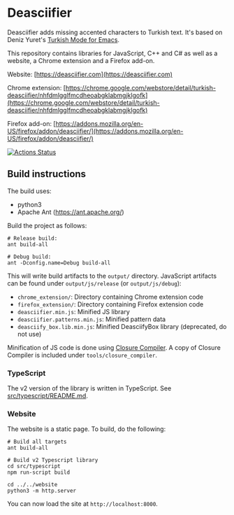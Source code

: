 # Deasciifier

Deasciifier adds missing accented characters to Turkish text. It's based on Deniz Yuret's [Turkish Mode for Emacs]([https://github.com/denizyuret/deasciify](https://github.com/denizyuret/deasciify)).

This repository contains libraries for JavaScript, C++ and C# as
well as a website, a Chrome extension and a Firefox add-on.

Website: [https://deasciifier.com](https://deasciifier.com)

Chrome extension: [https://chrome.google.com/webstore/detail/turkish-deasciifier/nhfdmlgglfmcdheoabgklabmgjklgofk](https://chrome.google.com/webstore/detail/turkish-deasciifier/nhfdmlgglfmcdheoabgklabmgjklgofk)

Firefox add-on: [https://addons.mozilla.org/en-US/firefox/addon/deasciifier/](https://addons.mozilla.org/en-US/firefox/addon/deasciifier/)

[![Actions Status](https://github.com/meacer/deasciifier/workflows/TypeScript%20Build/badge.svg)](https://github.com/meacer/deasciifier/actions)

## Build instructions

The build uses:
- python3
- Apache Ant (https://ant.apache.org/)

Build the project as follows:

```
# Release build:
ant build-all

# Debug build:
ant -Dconfig.name=Debug build-all
```

This will write build artifacts to the `output/` directory. JavaScript artifacts can be found under `output/js/release` (or `output/js/debug`):

 - `chrome_extension/`: Directory containing Chrome extension code
 - `firefox_extension/`: Directory containing Firefox extension code
 - `deasciifier.min.js`: Minified JS library
 - `deasciifier.patterns.min.js`: Minified pattern data
 - `deasciify_box.lib.min.js`: Minified DeasciifyBox library (deprecated, do not use)

Minification of JS code is done using [Closure Compiler](https://developers.google.com/closure/compiler). A copy of Closure Compiler is included under `tools/closure_compiler`.

### TypeScript

The v2 version of the library is written in TypeScript. See [src/typescript/README.md](src/typescript/README.md).


### Website

The website is a static page. To build, do the following:

```
# Build all targets
ant build-all

# Build v2 Typescript library
cd src/typescript
npm run-script build

cd ../../website
python3 -m http.server

```

You can now load the site at `http://localhost:8000`.

